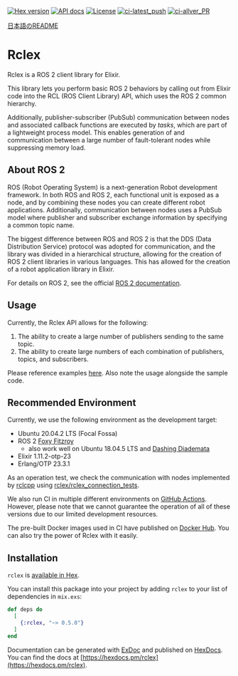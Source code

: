 [![Hex version](https://img.shields.io/hexpm/v/rclex.svg "Hex version")](https://hex.pm/packages/rclex)
[![API docs](https://img.shields.io/hexpm/v/rclex.svg?label=hexdocs "API docs")](https://hexdocs.pm/rclex/readme.html)
[![License](https://img.shields.io/hexpm/l/rclex.svg)](https://github.com/rclex/rclex/blob/main/LICENSE)
[![ci-latest_push](https://github.com/rclex/rclex/actions/workflows/ci_latest.yml/badge.svg)](https://github.com/rclex/rclex/actions/workflows/ci_latest.yml)
[![ci-allver_PR](https://github.com/rclex/rclex/actions/workflows/ci_allver.yml/badge.svg)](https://github.com/rclex/rclex/actions/workflows/ci_allver.yml)

[日本語のREADME](README_ja.md)

# Rclex

Rclex is a ROS 2 client library for Elixir.

This library lets you perform basic ROS 2 behaviors by calling out from Elixir code into the RCL (ROS Client Library) API, which
uses the ROS 2 common hierarchy.

Additionally, publisher-subscriber (PubSub) communication between nodes and associated callback functions are executed by *tasks*,
which are part of a lightweight process model. This enables generation of and communication between a large number of fault-tolerant
nodes while suppressing memory load.

## About ROS 2

ROS (Robot Operating System) is a next-generation Robot development framework. In both ROS and ROS 2, each functional
unit is exposed as a node, and by combining these nodes you can create different robot applications. Additionally,
communication between nodes uses a PubSub model where publisher and subscriber exchange information by specifying a
common topic name.

The biggest difference between ROS and ROS 2 is that the DDS (Data Distribution Service) protocol was adopted for
communication, and the library was divided in a hierarchical structure, allowing for the creation of ROS 2 client
libraries in various languages. This has allowed for the creation of a robot application library in Elixir.

For details on ROS 2, see the official [ROS 2 documentation](https://index.ros.org/doc/ros2/).

## Usage

Currently, the Rclex API allows for the following:

1. The ability to create a large number of publishers sending to the same topic.
2. The ability to create large numbers of each combination of publishers, topics, and subscribers.

Please reference examples [here](https://github.com/rclex/rclex_samples). Also note the usage alongside the sample code.


## Recommended Environment

Currently, we use the following environment as the development target:

- Ubuntu 20.04.2 LTS (Focal Fossa)
- ROS 2 [Foxy Fitzroy](https://docs.ros.org/en/foxy/Releases/Release-Foxy-Fitzroy.html)
  - also work well on Ubuntu 18.04.5 LTS and [Dashing Diademata](https://index.ros.org/doc/ros2/Releases/Release-Dashing-Diademata/)
- Elixir 1.11.2-otp-23
- Erlang/OTP 23.3.1

As an operation test, we check the communication with nodes implemented by [rclcpp](https://github.com/ros2/rclcpp) using [rclex/rclex_connection_tests](https://github.com/rclex/rclex_connection_tests).

We also run CI in multiple different environments on [GitHub Actions](https://github.com/rclex/rclex/actions). 
However, please note that we cannot guarantee the operation of all of these versions due to our limited development resources.

The pre-built Docker images used in CI have published on [Docker Hub](https://hub.docker.com/r/rclex/rclex_docker).
You can also try the power of Rclex with it easily.

## Installation

`rclex` is [available in Hex](https://hex.pm/docs/publish).

You can install this package into your project
by adding `rclex` to your list of dependencies in `mix.exs`:

```elixir
def deps do
  [
    {:rclex, "~> 0.5.0"}
  ]
end
```

Documentation can be generated with [ExDoc](https://github.com/elixir-lang/ex_doc)
and published on [HexDocs](https://hexdocs.pm).  
You can find the docs at [https://hexdocs.pm/rclex](https://hexdocs.pm/rclex).


